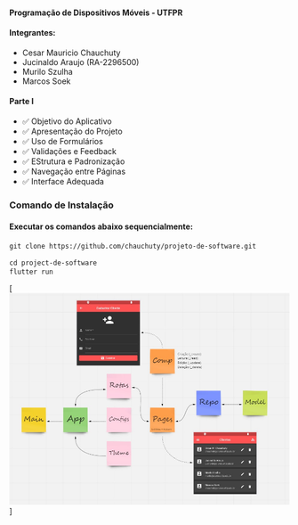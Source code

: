 #### Programação de Dispositivos Móveis - UTFPR

#### Integrantes:
  - Cesar Mauricio Chauchuty
  - Jucinaldo Araujo (RA-2296500)
  - Murilo  Szulha
  - Marcos Soek


#### Parte I
- :white_check_mark: Objetivo do Aplicativo
- :white_check_mark: Apresentação do Projeto
- :white_check_mark: Uso de Formulários
- :white_check_mark: Validações e Feedback
- :white_check_mark: EStrutura e Padronização
- :white_check_mark: Navegação entre Páginas
- :white_check_mark: Interface Adequada


### Comando de Instalação
#### Executar os comandos abaixo sequencialmente:

```
git clone https://github.com/chauchuty/projeto-de-software.git
```
```
cd project-de-software
flutter run
```

[![N|Solid](./images/diagram.jpeg)]